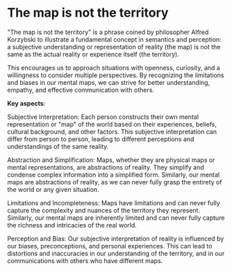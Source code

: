 # The map is not the territory

"The map is not the territory" is a phrase coined by philosopher Alfred Korzybski to illustrate a fundamental concept in semantics and perception: a subjective understanding or representation of reality (the map) is not the same as the actual reality or experience itself (the territory).

This encourages us to approach situations with openness, curiosity, and a willingness to consider multiple perspectives. By recognizing the limitations and biases in our mental maps, we can strive for better understanding, empathy, and effective communication with others.

**Key aspects**:

Subjective Interpretation: Each person constructs their own mental representation or "map" of the world based on their experiences, beliefs, cultural background, and other factors. This subjective interpretation can differ from person to person, leading to different perceptions and understandings of the same reality.

Abstraction and Simplification: Maps, whether they are physical maps or mental representations, are abstractions of reality. They simplify and condense complex information into a simplified form. Similarly, our mental maps are abstractions of reality, as we can never fully grasp the entirety of the world or any given situation.

Limitations and Incompleteness: Maps have limitations and can never fully capture the complexity and nuances of the territory they represent. Similarly, our mental maps are inherently limited and can never fully capture the richness and intricacies of the real world.

Perception and Bias: Our subjective interpretation of reality is influenced by our biases, preconceptions, and personal experiences. This can lead to distortions and inaccuracies in our understanding of the territory, and in our communications with others who have different maps.
